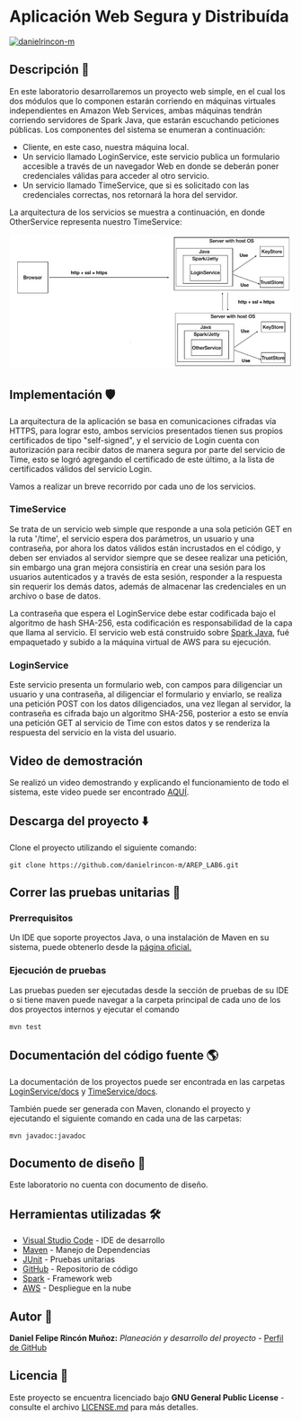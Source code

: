 # Aplicación Web Segura y Distribuída

[![danielrincon-m](https://circleci.com/gh/danielrincon-m/AREP_LAB4.svg?style=svg)](https://app.circleci.com/pipelines/github/danielrincon-m/AREP_LAB4)
<!-- [![Heroku](img/heroku_long.png)](https://nanospring.herokuapp.com/nspapp/register) -->

## Descripción 🔑

En este laboratorio desarrollaremos un proyecto web simple, en el cual los dos módulos que lo componen estarán corriendo en máquinas virtuales independientes en Amazon Web Services, ambas máquinas tendrán corriendo servidores de Spark Java, que estarán escuchando peticiones públicas. Los componentes del sistema se enumeran a continuación:

- Cliente, en este caso, nuestra máquina local.
- Un servicio llamado LoginService, este servicio publica un formulario accesible a través de un navegador Web en donde se deberán poner credenciales válidas para acceder al otro servicio.
- Un servicio llamado TimeService, que si es solicitado con las credenciales correctas, nos retornará la hora del servidor.

La arquitectura de los servicios se muestra a continuación, en donde OtherService representa nuestro TimeService:

![Arquitectura](img/arquitectura.jpg)


## Implementación 🛡️

La arquitectura de la aplicación se basa en comunicaciones cifradas vía HTTPS, para lograr esto, ambos servicios presentados tienen sus propios certificados de tipo "self-signed", y el servicio de Login cuenta con autorización para recibir datos de manera segura por parte del servicio de Time, esto se logró agregando el certificado de este último, a la lista de certificados válidos del servicio Login.

Vamos a realizar un breve recorrido por cada uno de los servicios.

### TimeService

Se trata de un servicio web simple que responde a una sola petición GET en la ruta '/time', el servicio espera dos parámetros, un usuario y una contraseña, por ahora los datos válidos están incrustados en el código, y deben ser enviados al servidor siempre que se desee realizar una petición, sin embargo una gran mejora consistiría en crear una sesión para los usuarios autenticados y a través de esta sesión, responder a la respuesta sin requerir los demás datos, además de almacenar las credenciales en un archivo o base de datos.

La contraseña que espera el LoginService debe estar codificada bajo el algoritmo de hash SHA-256, esta codificación es responsabilidad de la capa que llama al servicio. El servicio web está construido sobre [Spark Java](#herramientas-utilizadas-%EF%B8%8F), fué empaquetado y subido a la máquina virtual de AWS para su ejecución.

### LoginService

Este servicio presenta un formulario web, con campos para diligenciar un usuario y una contraseña, al diligenciar el formulario y enviarlo, se realiza una petición POST con los datos diligenciados, una vez llegan al servidor, la contraseña es cifrada bajo un algoritmo SHA-256, posterior a esto se envía una petición GET al servicio de Time con estos datos y se renderiza la respuesta del servicio en la vista del usuario.

## Video de demostración

Se realizó un video demostrando y explicando el funcionamiento de todo el sistema, este video puede ser encontrado [AQUÍ](Demonstration.mp4).

## Descarga del proyecto ⬇️

Clone el proyecto utilizando el siguiente comando:

```
git clone https://github.com/danielrincon-m/AREP_LAB6.git
```

## Correr las pruebas unitarias 🧪

### Prerrequisitos

Un IDE que soporte proyectos Java, o una instalación de Maven en su sistema, puede obtenerlo desde
la [página oficial.][mvnLink]

### Ejecución de pruebas

Las pruebas pueden ser ejecutadas desde la sección de pruebas de su IDE o si tiene maven puede navegar a la carpeta
principal de cada uno de los dos proyectos internos y ejecutar el comando

```
mvn test
```

## Documentación del código fuente 🌎

La documentación de los proyectos puede ser encontrada en las carpetas [LoginService/docs](LoginService/docs) y [TimeService/docs](TimeService/docs).

También puede ser generada con Maven, clonando el proyecto y ejecutando el siguiente comando en cada una de las carpetas:

```
mvn javadoc:javadoc
```

## Documento de diseño 📄

Este laboratorio no cuenta con documento de diseño.

## Herramientas utilizadas 🛠️

* [Visual Studio Code](https://code.visualstudio.com/) - IDE de desarrollo
* [Maven](https://maven.apache.org/) - Manejo de Dependencias
* [JUnit](https://junit.org/junit4/) - Pruebas unitarias
* [GitHub](https://github.com/) - Repositorio de código
* [Spark](https://sparkjava.com/) - Framework web
* [AWS](https://aws.amazon.com/es/) - Despliegue en la nube

## Autor 🧔

**Daniel Felipe Rincón Muñoz:** *Planeación y desarrollo del proyecto* -
[Perfil de GitHub](https://github.com/danielrincon-m)

## Licencia 🚀

Este proyecto se encuentra licenciado bajo **GNU General Public License** - consulte el archivo [LICENSE.md](LICENSE.md)
para más detalles.

<!-- 
## Acknowledgments 

* Hat tip to anyone whose code was used
* Inspiration
* etc
-->

[gitLink]: https://git-scm.com/downloads
[mvnLink]: https://maven.apache.org/download.cgi
